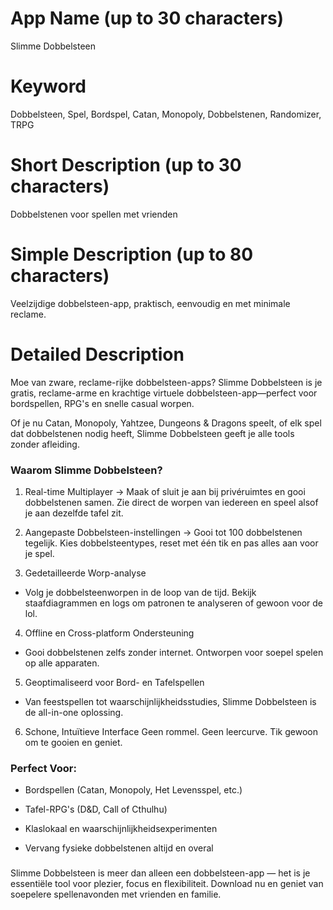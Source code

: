 # App Name (up to 30 characters)
Slimme Dobbelsteen

# Keyword
Dobbelsteen, Spel, Bordspel, Catan, Monopoly, Dobbelstenen, Randomizer, TRPG

# Short Description (up to 30 characters)
Dobbelstenen voor spellen met vrienden

# Simple Description (up to 80 characters)
Veelzijdige dobbelsteen-app, praktisch, eenvoudig en met minimale reclame.

# Detailed Description

Moe van zware, reclame-rijke dobbelsteen-apps?
Slimme Dobbelsteen is je gratis, reclame-arme en krachtige virtuele dobbelsteen-app—perfect voor bordspellen, RPG's en snelle casual worpen.

Of je nu Catan, Monopoly, Yahtzee, Dungeons & Dragons speelt, of elk spel dat dobbelstenen nodig heeft, Slimme Dobbelsteen geeft je alle tools zonder afleiding.

### Waarom Slimme Dobbelsteen?
1. Real-time Multiplayer
-> Maak of sluit je aan bij privéruimtes en gooi dobbelstenen samen. Zie direct de worpen van iedereen en speel alsof je aan dezelfde tafel zit.

2. Aangepaste Dobbelsteen-instellingen
-> Gooi tot 100 dobbelstenen tegelijk. Kies dobbelsteentypes, reset met één tik en pas alles aan voor je spel.

3. Gedetailleerde Worp-analyse
- Volg je dobbelsteenworpen in de loop van de tijd. Bekijk staafdiagrammen en logs om patronen te analyseren of gewoon voor de lol.

4. Offline en Cross-platform Ondersteuning
- Gooi dobbelstenen zelfs zonder internet. Ontworpen voor soepel spelen op alle apparaten.

5. Geoptimaliseerd voor Bord- en Tafelspellen
- Van feestspellen tot waarschijnlijkheidsstudies, Slimme Dobbelsteen is de all-in-one oplossing.

6. Schone, Intuïtieve Interface
Geen rommel. Geen leercurve. Tik gewoon om te gooien en geniet.

### Perfect Voor:
- Bordspellen (Catan, Monopoly, Het Levensspel, etc.)

- Tafel-RPG's (D&D, Call of Cthulhu)

- Klaslokaal en waarschijnlijkheidsexperimenten

- Vervang fysieke dobbelstenen altijd en overal

###
Slimme Dobbelsteen is meer dan alleen een dobbelsteen-app — het is je essentiële tool voor plezier, focus en flexibiliteit.
Download nu en geniet van soepelere spellenavonden met vrienden en familie. 